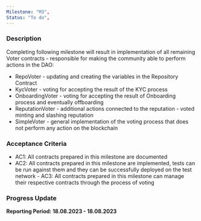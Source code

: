 ```yaml
---
Milestone: "M3",
Status: "To do",
---
```

<!--lang:en--> 
### Description

Completing following milestone will result in implementation of all remaining Voter contracts - responsible for making the community able to perform actions in the DAO:
- RepoVoter - updating and creating the variables in the Repository Contract
- KycVoter - voting for accepting the result of the KYC process
- OnboardingVoter - voting for accepting the result of Onboarding process and eventually offboarding
- ReputationVoter - additional actions connected to the reputation - voted minting and slashing reputation
- SimpleVoter - general implementation of the voting process that does not perform any action on the blockchain

### Acceptance Criteria

- AC1: All contracts prepared in this milestone are documented
- AC2: All contracts prepared in this milestone are implemented, tests can be run against them and they can be successfully deployed on the test network - AC3: All contracts prepared in this milestone can manage their respective contracts through the process of voting

### Progress Update

**Reporting Period: 18.08.2023 - 18.08.2023**

